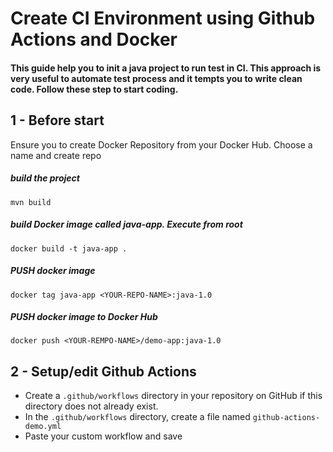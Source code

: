 # Create CI Environment using Github Actions and Docker
#### This guide help you to init a java project to run test in CI. This approach is very useful to automate test process and it tempts you to write clean code. Follow these step to start coding.

## 1 - Before start
Ensure you to create Docker Repository from your Docker Hub. Choose a name and create repo

##### build the project

    mvn build

##### build Docker image called java-app. Execute from root

    docker build -t java-app .
    
##### PUSH docker image 

    docker tag java-app <YOUR-REPO-NAME>:java-1.0
    
##### PUSH docker image to Docker Hub
    
    docker push <YOUR-REMPO-NAME>/demo-app:java-1.0
    
## 2 - Setup/edit Github Actions
<ul>
    <li>Create a <code>.github/workflows</code> directory in your repository on GitHub if this directory does not already exist. </li>
    <li>In the <code>.github/workflows</code> directory, create a file named <code>github-actions-demo.yml</code></li>
    <li>Paste your custom workflow and save</li>
</ul>


    
